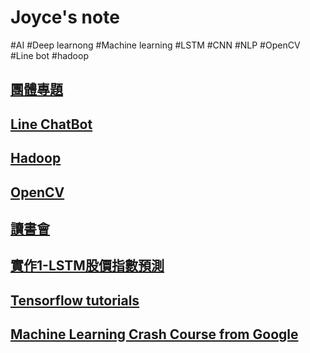# Joyce's note
#AI #Deep learnong #Machine learning #LSTM #CNN #NLP #OpenCV #Line bot #hadoop

## [團體專題](https://github.com/shlmtyu/note/blob/4ecb0a094d049648b6fead60c8c32ed0af49b973/topic/topic.md)

## [Line ChatBot](https://github.com/shlmtyu/note/blob/013e2d2f7d18595fce5833f2bd6aa731e6ee33ab/chatbot/chatbot.md)

## [Hadoop](https://github.com/shlmtyu/note/blob/90df2b8093e0661be840d52497900c3cafd0fd3d/hadoop/hadoop.md)

## [OpenCV](https://github.com/shlmtyu/note/blob/90df2b8093e0661be840d52497900c3cafd0fd3d/opencv/opencv.md)

## [讀書會](https://github.com/shlmtyu/note/blob/90df2b8093e0661be840d52497900c3cafd0fd3d/study/study.md)

## [實作1-LSTM股價指數預測](https://github.com/shlmtyu/note/blob/90df2b8093e0661be840d52497900c3cafd0fd3d/pstp/pstp.md)

## [Tensorflow tutorials](https://github.com/shlmtyu/note/blob/90df2b8093e0661be840d52497900c3cafd0fd3d/tftt/tftt.md)

## [Machine Learning Crash Course from Google](https://github.com/shlmtyu/note/blob/90df2b8093e0661be840d52497900c3cafd0fd3d/mlcc/mlcc.md)

